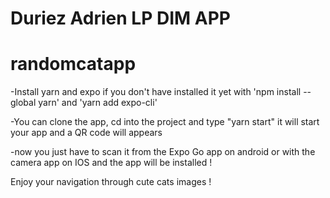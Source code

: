 # Duriez Adrien LP DIM APP

# randomcatapp


-Install yarn and expo if you don't have installed it yet
with 'npm install --global yarn' and 'yarn add expo-cli'

-You can clone the app, cd into the project and type "yarn start"
it will start your app and a QR code will appears

-now you just have to scan it from the Expo Go app on android or with the camera app on IOS and the app will be installed !

Enjoy your navigation through cute cats images !
